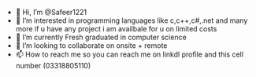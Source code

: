 - 👋 Hi, I’m @Safeer1221
- 👀 I’m interested in programming languages like c,c++,c#,.net and many more if u have any project i am availbale for u on limited costs 
- 🌱 I’m currently Fresh graduated in computer science
- 💞️ I’m looking to collaborate on onsite + remote 
- 📫 How to reach me so you can reach me on linkdl profile and this cell number (03318805110)

<!---
Safeer1221/Safeer1221 is a ✨ special ✨ repository because its `README.md` (this file) appears on your GitHub profile.
You can click the Preview link to take a look at your changes.
--->
